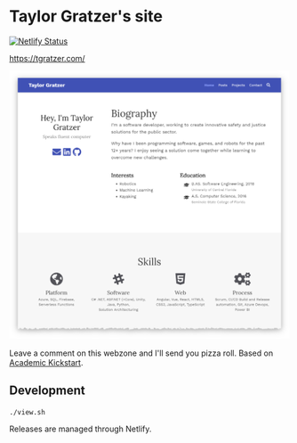 # Taylor Gratzer's site

[![Netlify Status](https://api.netlify.com/api/v1/badges/358aabcf-504b-4331-ab16-7520bfa9cb2f/deploy-status)](https://app.netlify.com/sites/lucid-einstein-ee44a6/deploys)

<https://tgratzer.com/>

[![Site Preview](.github/preview.png)](https://tgratzer.com/)

Leave a comment on this webzone and I'll send you pizza roll.
Based on [Academic Kickstart](https://sourcethemes.com/academic/).

## Development

```bash
./view.sh
```

Releases are managed through Netlify.
